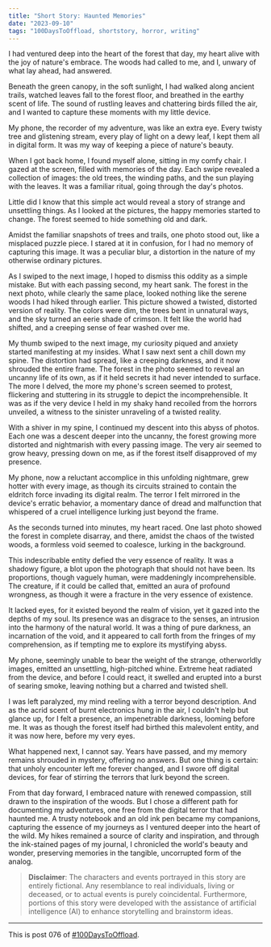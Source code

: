 ```yaml
---
title: "Short Story: Haunted Memories"
date: "2023-09-10"
tags: "100DaysToOffload, shortstory, horror, writing"
---
```


I had ventured deep into the heart of the forest that day, my heart alive with the joy of nature's embrace. The woods had called to me, and I, unwary of what lay ahead, had answered.

Beneath the green canopy, in the soft sunlight, I had walked along ancient trails, watched leaves fall to the forest floor, and breathed in the earthy scent of life. The sound of rustling leaves and chattering birds filled the air, and I wanted to capture these moments with my little device.

My phone, the recorder of my adventure, was like an extra eye. Every twisty tree and glistening stream, every play of light on a dewy leaf, I kept them all in digital form. It was my way of keeping a piece of nature's beauty.

When I got back home, I found myself alone, sitting in my comfy chair. I gazed at the screen, filled with memories of the day. Each swipe revealed a collection of images: the old trees, the winding paths, and the sun playing with the leaves. It was a familiar ritual, going through the day's photos.

Little did I know that this simple act would reveal a story of strange and unsettling things. As I looked at the pictures, the happy memories started to change. The forest seemed to hide something old and dark.

Amidst the familiar snapshots of trees and trails, one photo stood out, like a misplaced puzzle piece. I stared at it in confusion, for I had no memory of capturing this image. It was a peculiar blur, a distortion in the nature of my otherwise ordinary pictures.

As I swiped to the next image, I hoped to dismiss this oddity as a simple mistake. But with each passing second, my heart sank. The forest in the next photo, while clearly the same place, looked nothing like the serene woods I had hiked through earlier. This picture showed a twisted, distorted version of reality. The colors were dim, the trees bent in unnatural ways, and the sky turned an eerie shade of crimson. It felt like the world had shifted, and a creeping sense of fear washed over me.

My thumb swiped to the next image, my curiosity piqued and anxiety started manifesting at my insides. What I saw next sent a chill down my spine. The distortion had spread, like a creeping darkness, and it now shrouded the entire frame. The forest in the photo seemed to reveal an uncanny life of its own, as if it held secrets it had never intended to surface. The more I delved, the more my phone's screen seemed to protest, flickering and stuttering in its struggle to depict the incomprehensible. It was as if the very device I held in my shaky hand recoiled from the horrors unveiled, a witness to the sinister unraveling of a twisted reality.

With a shiver in my spine, I continued my descent into this abyss of photos. Each one was a descent deeper into the uncanny, the forest growing more distorted and nightmarish with every passing image. The very air seemed to grow heavy, pressing down on me, as if the forest itself disapproved of my presence.

My phone, now a reluctant accomplice in this unfolding nightmare, grew hotter with every image, as though its circuits strained to contain the eldritch force invading its digital realm. The terror I felt mirrored in the device's erratic behavior, a momentary dance of dread and malfunction that whispered of a cruel intelligence lurking just beyond the frame.

As the seconds turned into minutes, my heart raced. One last photo showed the forest in complete disarray, and there, amidst the chaos of the twisted woods, a formless void seemed to coalesce, lurking in the background.

This indescribable entity defied the very essence of reality. It was a shadowy figure, a blot upon the photograph that should not have been. Its proportions, though vaguely human, were maddeningly incomprehensible. The creature, if it could be called that, emitted an aura of profound wrongness, as though it were a fracture in the very essence of existence.

It lacked eyes, for it existed beyond the realm of vision, yet it gazed into the depths of my soul. Its presence was an disgrace to the senses, an intrusion into the harmony of the natural world. It was a thing of pure darkness, an incarnation of the void, and it appeared to call forth from the fringes of my comprehension, as if tempting me to explore its mystifying abyss.

My phone, seemingly unable to bear the weight of the strange, otherworldly images, emitted an unsettling, high-pitched whine. Extreme heat radiated from the device, and before I could react, it swelled and erupted into a burst of searing smoke, leaving nothing but a charred and twisted shell.

I was left paralyzed, my mind reeling with a terror beyond description. And as the acrid scent of burnt electronics hung in the air, I couldn't help but glance up, for I felt a presence, an impenetrable darkness, looming before me. It was as though the forest itself had birthed this malevolent entity, and it was now here, before my very eyes.

What happened next, I cannot say. Years have passed, and my memory remains shrouded in mystery, offering no answers. But one thing is certain: that unholy encounter left me forever changed, and I swore off digital devices, for fear of stirring the terrors that lurk beyond the screen.

From that day forward, I embraced nature with renewed compassion, still drawn to the inspiration of the woods. But I chose a different path for documenting my adventures, one free from the digital terror that had haunted me. A trusty notebook and an old ink pen became my companions, capturing the essence of my journeys as I ventured deeper into the heart of the wild. My hikes remained a source of clarity and inspiration, and through the ink-stained pages of my journal, I chronicled the world's beauty and wonder, preserving memories in the tangible, uncorrupted form of the analog.

> **Disclaimer**: The characters and events portrayed in this story are entirely fictional. Any resemblance to real individuals, living or deceased, or to actual events is purely coincidental. Furthermore, portions of this story were developed with the assistance of artificial intelligence (AI) to enhance storytelling and brainstorm ideas.

---

This is post 076 of [#100DaysToOffload](https://100daystooffload.com/).
